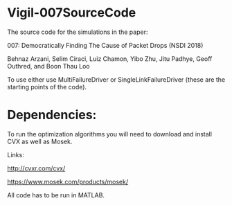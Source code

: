 # Vigil-007SourceCode

The source code for the simulations in the paper: 

007: Democratically Finding The Cause of Packet Drops (NSDI 2018)

Behnaz Arzani, Selim Ciraci, Luiz Chamon, Yibo Zhu, Jitu Padhye, Geoff Outhred, and Boon Thau Loo

To use either use MultiFailureDriver or SingleLinkFailureDriver (these are the starting points of the code).


# Dependencies:
To run the optimization algorithms you will need to download and install CVX as well as Mosek.

Links:

http://cvxr.com/cvx/

https://www.mosek.com/products/mosek/

All code has to be run in MATLAB.

